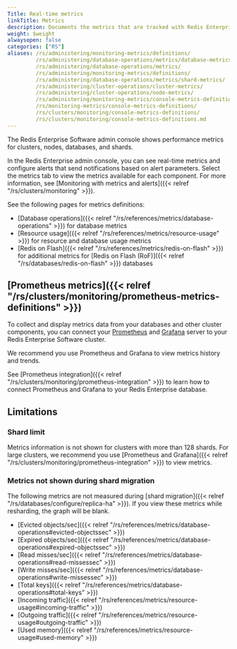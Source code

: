 ```yaml
---
Title: Real-time metrics
linkTitle: Metrics
description: Documents the metrics that are tracked with Redis Enterprise Software.
weight: $weight
alwaysopen: false
categories: ["RS"]
aliases: /rs/administering/monitoring-metrics/definitions/
         /rs/administering/database-operations/metrics/database-metrics/
         /rs/administering/database-operations/metrics/
         /rs/administering/monitoring-metrics/definitions/
         /rs/administering/database-operations/metrics/shard-metrics/
         /rs/administering/cluster-operations/cluster-metrics/
         /rs/administering/cluster-operations/node-metrics/
         /rs/administering/monitoring-metrics/console-metrics-definitions/
         /rs/monitoring-metrics/console-metrics-definitions/
         /rs/clusters/monitoring/console-metrics-definitions/
         /rs/clusters/monitoring/console-metrics-definitions.md
---
```


The Redis Enterprise Software admin console shows performance metrics for clusters, nodes, databases, and shards. 

In the Redis Enterprise admin console, you can see real-time metrics and configure alerts that send notifications based on alert parameters. Select the metrics tab to view the metrics available for each component. For more information, see [Monitoring with metrics and alerts]({{< relref "/rs/clusters/monitoring" >}}).

See the following pages for metrics definitions:
- [Database operations]({{< relref "/rs/references/metrics/database-operations" >}}) for database metrics
- [Resource usage]({{< relref "/rs/references/metrics/resource-usage" >}}) for resource and database usage metrics
- [Redis on Flash]({{< relref "/rs/references/metrics/redis-on-flash" >}}) for additional metrics for [Redis on Flash (RoF)]({{< relref "/rs/databases/redis-on-flash" >}}) databases

## [Prometheus metrics]({{< relref "/rs/clusters/monitoring/prometheus-metrics-definitions" >}})

To collect and display metrics data from your databases and other cluster components,
you can connect your [Prometheus](https://prometheus.io/) and [Grafana](https://grafana.com/) server to your Redis Enterprise Software cluster.

We recommend you use Prometheus and Grafana to view metrics history and trends.

See [Prometheus integration]({{< relref "/rs/clusters/monitoring/prometheus-integration" >}}) to learn how to connect Prometheus and Grafana to your Redis Enterprise database.

## Limitations

### Shard limit

Metrics information is not shown for clusters with more than 128 shards. For large clusters, we recommend you use [Prometheus and Grafana]({{< relref "/rs/clusters/monitoring/prometheus-integration" >}}) to view metrics.

### Metrics not shown during shard migration

The following metrics are not measured during [shard migration]({{< relref "/rs/databases/configure/replica-ha" >}}). If you view these metrics while resharding, the graph will be blank.

- [Evicted objects/sec]({{< relref "/rs/references/metrics/database-operations#evicted-objectssec" >}})
- [Expired objects/sec]({{< relref "/rs/references/metrics/database-operations#expired-objectssec" >}})
- [Read misses/sec]({{< relref "/rs/references/metrics/database-operations#read-missessec" >}})
- [Write misses/sec]({{< relref "/rs/references/metrics/database-operations#write-missessec" >}})
- [Total keys]({{< relref "/rs/references/metrics/database-operations#total-keys" >}})
- [Incoming traffic]({{< relref "/rs/references/metrics/resource-usage#incoming-traffic" >}})
- [Outgoing traffic]({{< relref "/rs/references/metrics/resource-usage#outgoing-traffic" >}})
- [Used memory]({{< relref "/rs/references/metrics/resource-usage#used-memory" >}})